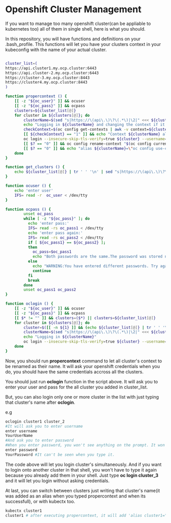 # Openshift Cluster Management

If you want to manage too many openshift cluster(can be appliable to kubernetes too) all of them in single shell, here is what you should.

In this repository, you will have functions and definitions on your .bash_profile. This functions will let you have your clusters context in your kubeconfig with the name of your actual cluster.

```bash

cluster_list=(
https://api.cluster1.my.ocp.cluster:6443
https://api.cluster-2.my.ocp.cluster:6443
https://cluster-3.my.ocp.cluster:8443
https://cluster4.my.ocp.cluster:8443
)

function propercontext () {
	[[ -z "${oc_user}" ]] && ocuser
	[[ -z "${oc_pass}" ]] && ocpass
	clusters=${cluster_list[@]}
	for cluster in ${clusters[@]}; do
		clusterName=$(sed "s|https://\(api\.\)\?\(.*\)|\2|" <<< ${cluster} | awk -F "." '{print $1}' | tr '-' '_')
		echo "Logging in ${clusterName} and changing the context if it does not exist"
		checkContext=$(oc config get-contexts | awk -v context=${clusterName} '{if ($1 == context) {print 1} else if ($2 == context) {print 1}}')
		[[ ${checkContext} == "1" ]] && echo "Context ${clusterName} already exits, continuing" && continue
		oc login --insecure-skip-tls-verify=true ${cluster} --username=${oc_user} --password=${oc_pass}
		[[ $? == "0" ]] && oc config rename-context "$(oc config current-context)" ${clusterName}
		[[ $? == "0" ]] && echo "alias ${clusterName}=\"oc config use-context ${clusterName}\"" >> .bash_profile
	done
}

function get_clusters () {
	echo ${cluster_list[@]} | tr ' ' '\n' | sed "s|https://\(api\.\)\?\(.*\)|\2|" | awk -F "." '{print $1}' | tr '-' '_'
}

function ocuser () {
	echo 'enter user'
	IFS= read -r  oc_user < /dev/tty
}

function ocpass () {
        unset oc_pass
        while [ -z "${oc_pass}" ]; do
          echo 'enter pass:'
          IFS= read -rs oc_pass1 < /dev/tty
          echo 'enter pass again:'
          IFS= read -rs oc_pass2 < /dev/tty
          if [ ${oc_pass1} == ${oc_pass2} ];
          then
            oc_pass=$oc_pass1
            echo "Both passwords are the same.The password was stored now."
          else
            echo "WARNING:You have entered different passwords. Try again to store the password.."
            continue
          fi
          break
        done
        unset oc_pass1 oc_pass2
}

function oclogin () {
	[[ -z "${oc_user}" ]] && ocuser
	[[ -z "${oc_pass}" ]] && ocpass
	[[ $* != "" ]] && clusters=($*) || clusters=${cluster_list[@]}
	for cluster in ${clusters[@]}; do
		cluster=$([[ -n ${1} ]] && (echo ${cluster_list[@]} | tr ' ' '\n' | grep "${cluster}") || echo ${cluster})
		clusterName=$(sed "s|https://\(api\.\)\?\(.*\)|\2|" <<< ${cluster} | awk -F "." '{print $1}' | tr '-' '_')
		echo "Logging in ${clusterName}"
		oc login --insecure-skip-tls-verify=true ${cluster} --username=${oc_user} --password=${oc_pass} 2>&1 | grep -E "Login successful.|Error"
	done
}
```

Now, you should run **propercontext** command to let all cluster's context to be renamed as their name. It will ask your openshift credentials when you do, you should have the same credentials accross all the clusters.

You should just run **oclogin** function in the script above. It will ask you to enter your user and pass for the all cluster you added in cluster_list.

But, you can also login only one or more cluster in the list with just typing that cluster's name after **oclogin**. 

e.g
```bash
oclogin cluster1 cluster_2
#It will ask you to enter username
enter username
YourUserName
#And ask you to enter password
#When you enter password, you won't see anything on the prompt. It won't be seen unless you echo ${oc_pass} variable.
enter password
YourPassword #It can't be seen when you type it.
```
The code above will let you login cluster's simultaneously. And if you want to login onto another cluster in that shell, you won't have to type it again because you already add them in your shell. Just type **oc login cluster_3** and it will let you login without asking credentials.

At last, you can switch between clusters just writing that cluster's name(it was added as an alias when you typed propercontext and when its successfull), or with kubectx too.
```bash
kubectx cluster1
cluster1 # after executing propercontext, it will add 'alias cluster1="oc config --use-context cluster1"'. That is how you can switch to that context easily.
```
